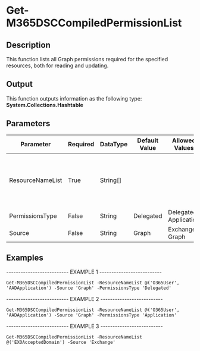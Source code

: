 ﻿# Get-M365DSCCompiledPermissionList

## Description

This function lists all Graph permissions required for the specified resources,
both for reading and updating.

## Output

This function outputs information as the following type:
**System.Collections.Hashtable**

## Parameters

| Parameter | Required | DataType | Default Value | Allowed Values | Description |
| --- | --- | --- | --- | --- | --- |
| ResourceNameList | True | String[] |  |  | An array of resource names for which the permissions should be determined. |
| PermissionsType | False | String | Delegated | Delegated, Application |  |
| Source | False | String | Graph | Exchange, Graph |  |

## Examples

-------------------------- EXAMPLE 1 --------------------------

`Get-M365DSCCompiledPermissionList -ResourceNameList @('O365User', 'AADApplication') -Source 'Graph' -PermissionsType 'Delegated'`

-------------------------- EXAMPLE 2 --------------------------

`Get-M365DSCCompiledPermissionList -ResourceNameList @('O365User', 'AADApplication') -Source 'Graph' -PermissionsType 'Application'`

-------------------------- EXAMPLE 3 --------------------------

`Get-M365DSCCompiledPermissionList -ResourceNameList @('EXOAcceptedDomain') -Source 'Exchange'`


